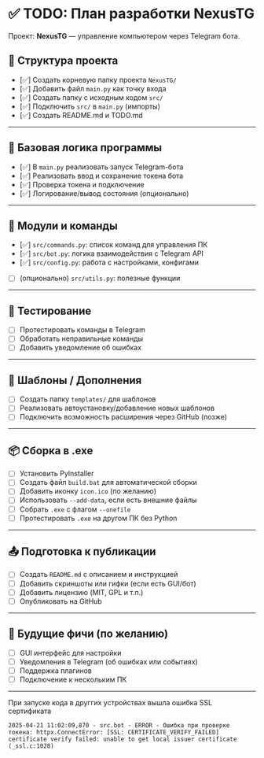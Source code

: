 # ✅ TODO: План разработки NexusTG

Проект: **NexusTG** — управление компьютером через Telegram бота.

## 📁 Структура проекта

- [✅] Создать корневую папку проекта `NexusTG/`
- [✅] Добавить файл `main.py` как точку входа
- [✅] Создать папку с исходным кодом `src/`
- [✅] Подключить `src/` в `main.py` (импорты)
- [✅] Создать README.md и TODO.md

---

## 🔧 Базовая логика программы 

- [✅] В `main.py` реализовать запуск Telegram-бота
- [✅] Реализовать ввод и сохранение токена бота
- [✅] Проверка токена и подключение
- [✅] Логирование/вывод состояния (опционально)

---

## 🤖 Модули и команды

- [✅] `src/commands.py`: список команд для управления ПК
- [✅] `src/bot.py`: логика взаимодействия с Telegram API
- [✅] `src/config.py`: работа с настройками, конфигами
- [ ] (опционально) `src/utils.py`: полезные функции

---

## 🧪 Тестирование

- [ ] Протестировать команды в Telegram
- [ ] Обработать неправильные команды
- [ ] Добавить уведомление об ошибках

---

## 🧩 Шаблоны / Дополнения

- [ ] Создать папку `templates/` для шаблонов
- [ ] Реализовать автоустановку/добавление новых шаблонов
- [ ] Подключить возможность расширения через GitHub (позже)

---

## 📦 Сборка в .exe

- [ ] Установить PyInstaller
- [ ] Создать файл `build.bat` для автоматической сборки
- [ ] Добавить иконку `icon.ico` (по желанию)
- [ ] Использовать `--add-data`, если есть внешние файлы
- [ ] Собрать `.exe` с флагом `--onefile`
- [ ] Протестировать `.exe` на другом ПК без Python

---

## 📤 Подготовка к публикации

- [ ] Создать `README.md` с описанием и инструкцией
- [ ] Добавить скриншоты или гифки (если есть GUI/бот)
- [ ] Добавить лицензию (MIT, GPL и т.п.)
- [ ] Опубликовать на GitHub

---

## 🧠 Будущие фичи (по желанию)

- [ ] GUI интерфейс для настройки
- [ ] Уведомления в Telegram (об ошибках или событиях)
- [ ] Поддержка плагинов
- [ ] Подключение к нескольким ПК

---

При запуске кода в друггих устройствах вышла ошибка SSL сертификата 
```error
2025-04-21 11:02:09,870 - src.bot - ERROR - Ошибка при проверке токена: httpx.ConnectError: [SSL: CERTIFICATE_VERIFY_FAILED] certificate verify failed: unable to get local issuer certificate (_ssl.c:1028)
```
